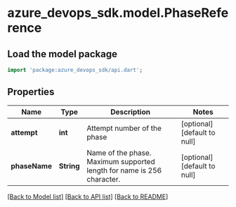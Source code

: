# azure_devops_sdk.model.PhaseReference

## Load the model package
```dart
import 'package:azure_devops_sdk/api.dart';
```

## Properties
Name | Type | Description | Notes
------------ | ------------- | ------------- | -------------
**attempt** | **int** | Attempt number of the phase | [optional] [default to null]
**phaseName** | **String** | Name of the phase. Maximum supported length for name is 256 character. | [optional] [default to null]

[[Back to Model list]](../README.md#documentation-for-models) [[Back to API list]](../README.md#documentation-for-api-endpoints) [[Back to README]](../README.md)


